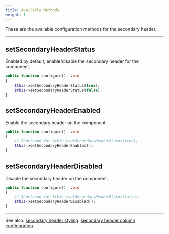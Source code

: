 ```yaml
---
title: Available Methods
weight: 1
---
```


These are the available configuration methods for the secondary header.

---

## setSecondaryHeaderStatus

Enabled by default, enable/disable the secondary header for the component.

```php
public function configure(): void
{
    $this->setSecondaryHeaderStatus(true);
    $this->setSecondaryHeaderStatus(false);
}
```

## setSecondaryHeaderEnabled

Enable the secondary header on the component.

```php
public function configure(): void
{
    // Shorthand for $this->setSecondaryHeaderStatus(true);
    $this->setSecondaryHeaderEnabled();
}
```

## setSecondaryHeaderDisabled

Disable the secondary header on the component.

```php
public function configure(): void
{
    // Shorthand for $this->setSecondaryHeaderStatus(false);
    $this->setSecondaryHeaderDisabled();
}
```


---

See also:
[secondary header styling](./styling).
[secondary header column configuration](../columns/secondary-header).
